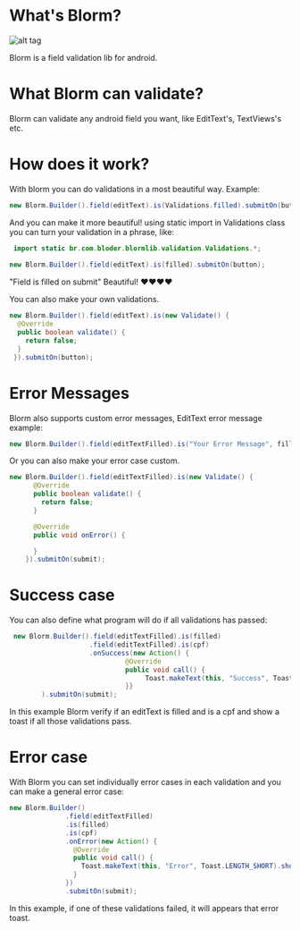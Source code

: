 # What's Blorm?

![alt tag](http://www.clipartbest.com/cliparts/dc7/ed7/dc7ed74Gi.png)

 Blorm is a field validation lib for android.
 
# What Blorm can validate?
 
 Blorm can validate any android field you want, like EditText's, TextViews's etc.

# How does it work?

With blorm you can do validations in a most beautiful way. Example:
 ```java
new Blorm.Builder().field(editText).is(Validations.filled).submitOn(button); 
 ```
And you can make it more beautiful! using static import in Validations class you can turn your validation in a phrase,
like:
```java
 import static br.com.bloder.blormlib.validation.Validations.*;
 
new Blorm.Builder().field(editText).is(filled).submitOn(button);
```
"Field is filled on submit" Beautiful! :heart::heart::heart::heart:

You can also make your own validations.
```java
new Blorm.Builder().field(editText).is(new Validate() {
  @Override
  public boolean validate() {
    return false;
  }
 }).submitOn(button);
```

# Error Messages

Blorm also supports custom error messages, EditText error message example:

```java
new Blorm.Builder().field(editTextFilled).is("Your Error Message", filled).submitOn(submit);
```
Or you can also make your error case custom.

```java
new Blorm.Builder().field(editTextFilled).is(new Validate() {
      @Override
      public boolean validate() {
        return false;
      }

      @Override
      public void onError() {

      }
    }).submitOn(submit);
```

# Success case

You can also define what program will do if all validations has passed:

```java
 new Blorm.Builder().field(editTextFilled).is(filled)
                    .field(editTextFilled).is(cpf)
                    .onSuccess(new Action() {
                             @Override
                             public void call() {
                                  Toast.makeText(this, "Success", Toast.LENGTH_SHORT).show();
                             }}
        ).submitOn(submit);
```

In this example Blorm verify if an editText is filled and is a cpf and show a toast if all those validations pass.

# Error case

With Blorm you can set individually error cases in each validation and you can make a general error case:

```java
new Blorm.Builder()
              .field(editTextFilled)
              .is(filled)
              .is(cpf)
              .onError(new Action() {
                @Override
                public void call() {
                  Toast.makeText(this, "Error", Toast.LENGTH_SHORT).show();
                }
              })
              .submitOn(submit);
```

In this example, if one of these validations failed, it will appears that error toast. 
